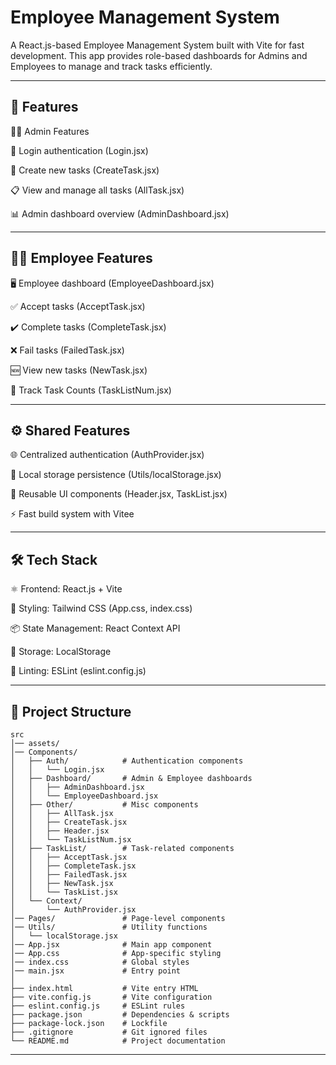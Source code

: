 # Employee Management System

A React.js-based Employee Management System built with Vite for fast development. This app provides role-based dashboards for Admins and Employees to manage and track tasks efficiently.

---

## 🚀 Features
👨‍💼 Admin Features

🔑 Login authentication (Login.jsx)

📝 Create new tasks (CreateTask.jsx)

📋 View and manage all tasks (AllTask.jsx)

📊 Admin dashboard overview (AdminDashboard.jsx)

---

## 👨‍🔧 Employee Features

🖥️ Employee dashboard (EmployeeDashboard.jsx)

✅ Accept tasks (AcceptTask.jsx)

✔️ Complete tasks (CompleteTask.jsx)

❌ Fail tasks (FailedTask.jsx)

🆕 View new tasks (NewTask.jsx)

🔢 Track Task Counts (TaskListNum.jsx)

---

## ⚙️ Shared Features

🌐 Centralized authentication (AuthProvider.jsx)

💾 Local storage persistence (Utils/localStorage.jsx)

🧩 Reusable UI components (Header.jsx, TaskList.jsx)

⚡ Fast build system with Vitee

---

## 🛠️ Tech Stack

⚛️ Frontend: React.js + Vite

🎨 Styling: Tailwind CSS (App.css, index.css)

📦 State Management: React Context API

💾 Storage: LocalStorage

🧹 Linting: ESLint (eslint.config.js)

---

## 📂 Project Structure

```
src
│── assets/              
│── Components/
│   ├── Auth/            # Authentication components
│   │   └── Login.jsx
│   ├── Dashboard/       # Admin & Employee dashboards
│   │   ├── AdminDashboard.jsx
│   │   └── EmployeeDashboard.jsx
│   ├── Other/           # Misc components
│   │   ├── AllTask.jsx
│   │   ├── CreateTask.jsx
│   │   ├── Header.jsx
│   │   └── TaskListNum.jsx
│   ├── TaskList/        # Task-related components
│   │   ├── AcceptTask.jsx
│   │   ├── CompleteTask.jsx
│   │   ├── FailedTask.jsx
│   │   ├── NewTask.jsx
│   │   └── TaskList.jsx
│   └── Context/
│       └── AuthProvider.jsx
│── Pages/               # Page-level components
│── Utils/               # Utility functions
│   └── localStorage.jsx
│── App.jsx              # Main app component
│── App.css              # App-specific styling
│── index.css            # Global styles
│── main.jsx             # Entry point
│
├── index.html           # Vite entry HTML
├── vite.config.js       # Vite configuration
├── eslint.config.js     # ESLint rules
├── package.json         # Dependencies & scripts
├── package-lock.json    # Lockfile
├── .gitignore           # Git ignored files
└── README.md            # Project documentation
```
---
